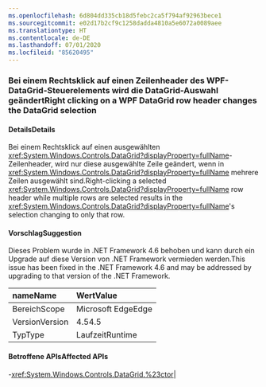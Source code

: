 ```yaml
---
ms.openlocfilehash: 6d804dd335cb18d5febc2ca5f794af92963bece1
ms.sourcegitcommit: e02d17b2cf9c1258dadda4810a5e6072a0089aee
ms.translationtype: HT
ms.contentlocale: de-DE
ms.lasthandoff: 07/01/2020
ms.locfileid: "85620495"
---
```

### <a name="right-clicking-on-a-wpf-datagrid-row-header-changes-the-datagrid-selection"></a><span data-ttu-id="860ef-101">Bei einem Rechtsklick auf einen Zeilenheader des WPF-DataGrid-Steuerelements wird die DataGrid-Auswahl geändert</span><span class="sxs-lookup"><span data-stu-id="860ef-101">Right clicking on a WPF DataGrid row header changes the DataGrid selection</span></span>

#### <a name="details"></a><span data-ttu-id="860ef-102">Details</span><span class="sxs-lookup"><span data-stu-id="860ef-102">Details</span></span>

<span data-ttu-id="860ef-103">Bei einem Rechtsklick auf einen ausgewählten <xref:System.Windows.Controls.DataGrid?displayProperty=fullName>-Zeilenheader, wird nur diese ausgewählte Zeile geändert, wenn in <xref:System.Windows.Controls.DataGrid?displayProperty=fullName> mehrere Zeilen ausgewählt sind.</span><span class="sxs-lookup"><span data-stu-id="860ef-103">Right-clicking a selected <xref:System.Windows.Controls.DataGrid?displayProperty=fullName> row header while multiple rows are selected results in the <xref:System.Windows.Controls.DataGrid?displayProperty=fullName>'s selection changing to only that row.</span></span>

#### <a name="suggestion"></a><span data-ttu-id="860ef-104">Vorschlag</span><span class="sxs-lookup"><span data-stu-id="860ef-104">Suggestion</span></span>

<span data-ttu-id="860ef-105">Dieses Problem wurde in .NET Framework 4.6 behoben und kann durch ein Upgrade auf diese Version von .NET Framework vermieden werden.</span><span class="sxs-lookup"><span data-stu-id="860ef-105">This issue has been fixed in the .NET Framework 4.6 and may be addressed by upgrading to that version of the .NET Framework.</span></span>

| <span data-ttu-id="860ef-106">name</span><span class="sxs-lookup"><span data-stu-id="860ef-106">Name</span></span>    | <span data-ttu-id="860ef-107">Wert</span><span class="sxs-lookup"><span data-stu-id="860ef-107">Value</span></span>       |
|:--------|:------------|
| <span data-ttu-id="860ef-108">Bereich</span><span class="sxs-lookup"><span data-stu-id="860ef-108">Scope</span></span>   |<span data-ttu-id="860ef-109">Microsoft Edge</span><span class="sxs-lookup"><span data-stu-id="860ef-109">Edge</span></span>|
|<span data-ttu-id="860ef-110">Version</span><span class="sxs-lookup"><span data-stu-id="860ef-110">Version</span></span>|<span data-ttu-id="860ef-111">4.5</span><span class="sxs-lookup"><span data-stu-id="860ef-111">4.5</span></span>|
|<span data-ttu-id="860ef-112">Typ</span><span class="sxs-lookup"><span data-stu-id="860ef-112">Type</span></span>|<span data-ttu-id="860ef-113">Laufzeit</span><span class="sxs-lookup"><span data-stu-id="860ef-113">Runtime</span></span>

#### <a name="affected-apis"></a><span data-ttu-id="860ef-114">Betroffene APIs</span><span class="sxs-lookup"><span data-stu-id="860ef-114">Affected APIs</span></span>

-<xref:System.Windows.Controls.DataGrid.%23ctor></li></ul>|

